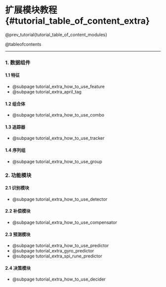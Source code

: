 扩展模块教程 {#tutorial_table_of_content_extra}
============

@prev_tutorial{tutorial_table_of_content_modules}

@tableofcontents

------

### 1. 数据组件

#### 1.1 特征

- @subpage tutorial_extra_how_to_use_feature
- @subpage tutorial_extra_april_tag

#### 1.2 组合体

- @subpage tutorial_extra_how_to_use_combo

#### 1.3 追踪器

- @subpage tutorial_extra_how_to_use_tracker

#### 1.4 序列组

- @subpage tutorial_extra_how_to_use_group

### 2. 功能模块

#### 2.1 识别模块

- @subpage tutorial_extra_how_to_use_detector

#### 2.2 补偿模块

- @subpage tutorial_extra_how_to_use_compensator

#### 2.3 预测模块

- @subpage tutorial_extra_how_to_use_predictor
- @subpage tutorial_extra_gyro_predictor
- @subpage tutorial_extra_spi_rune_predictor

#### 2.4 决策模块

- @subpage tutorial_extra_how_to_use_decider
